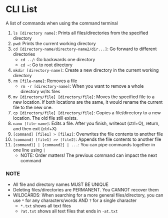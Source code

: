 # CLI List
A list of commands when using the command terminal
1. `ls [directory name]`: Prints all files/directories from the specified directory
2. `pwd`: Prints the current working directory
3. `cd [directory-name/directory-name2/dir...]`: Go forward to different directories
   - `cd ../`: Go backwards one directory
   - `cd ~`: Go to root directory
5. `mkdir [directory-name]`: Create a new directory in the current working directory
6. `rm [file-name]`: Removes a file
   - `rm -r [directory-name]`: When you want to remove a whole directory w/its files
8. `mv [directory/file] [directory/file]`: Moves the specified file to a new location. If both locations are the same, it would rename the current file to the new one.
9. `cp [directory/file] [directory/file]`: Copies a file/directory to a new location. The old file still exists.
10. `nano [file-name]`: Edits a file. After you finish, writeout (ctrl+O), return, and then exit (ctrl+X)
11. `[command] [file1] > [file2]`: Overwrites the file contents to another file
12. `[command] [file1] >> [file2]`: Appends the file contents to another file
13. `[command1] | [command2] | ...`: You can pipe commands together in one line using `|`
    - NOTE: Order matters! The previous command can impact the next command

### NOTE
- All file and directory names MUST BE UNIQUE
- Deleting files/directories are PERMANENT. You CANNOT recover them
- WILDCARDS: When searching for a more general files/directory, you can use `*` for any characters/words AND `?` for a single character
  - `*.txt` shows all text files
  - `?at.txt` shows all text files that ends in `-at.txt`
